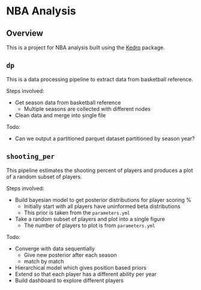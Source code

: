 # NBA Analysis

## Overview
This is a project for NBA analysis built using the [Kedro](https://kedro.readthedocs.io) package.

## `dp`
This is a data processing pipeline to extract data from basketball reference.

Steps involved:

* Get season data from basketball reference
    * Multiple seasons are collected with different nodes
* Clean data and merge into single file

Todo:

* Can we output a partitioned parquet dataset partitioned by season year?

## `shooting_per`
This pipeline estimates the shooting percent of players and produces a plot of a random subset of players.

Steps involved:

* Build bayesian model to get posterior distributions for player scoring %
    * Initially start with all players have uninformed beta distributions
    * This prior is taken from the `parameters.yml`
* Take a random subset of players and plot into a single figure
    * The number of players to plot is from `parameters.yml`

Todo:

* Converge with data sequentially
    * Give new posterior after each season
    * match by match
* Hierarchical model which gives position based priors
* Extend so that each player has a different ability per year
* Build dashboard to explore different players

